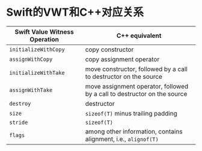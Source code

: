 
# Swift的VWT和C++对应关系

| Swift Value Witness Operation | C++ equivalent |
| ------------------------------ | ----- |
| `initializeWithCopy` | copy constructor |
| `assignWithCopy` | copy assignment operator |
| `initializeWithTake` | move constructor, followed by a call to destructor on the source |
| `assignWithTake` | move assignment operator, followed by a call to destructor on the source |
| `destroy` | destructor |
| `size` | `sizeof(T)` minus trailing padding |
| `stride` | `sizeof(T)` |
| `flags` | among other information, contains alignment, i.e., `alignof(T)` |

